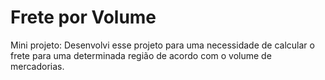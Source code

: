 # Frete por Volume
Mini projeto: Desenvolvi esse projeto para uma necessidade de calcular o frete para uma determinada região de acordo com o volume de mercadorias.

